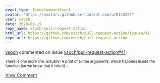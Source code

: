 ```yaml
---
event_type: IssueCommentEvent
avatar: "https://avatars.githubusercontent.com/u/814322?"
user: vsoch
date: 2020-09-19
repo_name: vsoch/pull-request-action
html_url: https://github.com/vsoch/pull-request-action/issues/41
repo_url: https://github.com/vsoch/pull-request-action
---
```


<a href='https://github.com/vsoch' target='_blank'>vsoch</a> commented on issue <a href='https://github.com/vsoch/pull-request-action/issues/41' target='_blank'>vsoch/pull-request-action#41</a>.

<small>There is one more line, actually! A print of all the arguments, which happens inside the function (so we know that it hits it)...</small>

<a href='https://github.com/vsoch/pull-request-action/issues/41' target='_blank'>View Comment</a>